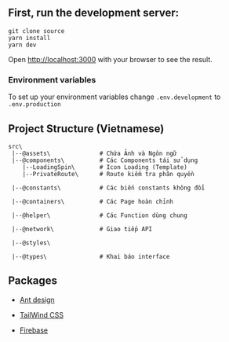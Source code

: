## First, run the development server:

```
git clone source
yarn install
yarn dev
```

Open [http://localhost:3000](http://localhost:3000) with your browser to see the result.


### Environment variables 
To set up your environment variables change `.env.development` to `.env.production`

## Project Structure (Vietnamese)

```
src\
 |--@assets\              # Chứa Ảnh và Ngôn ngữ
 |--@components\          # Các Components tái sử dụng
    |--LoadingSpin\       # Icon Loading (Template)
    |--PrivateRoute\      # Route kiểm tra phân quyền

 |--@constants\           # Các biến constants không đổi

 |--@containers\          # Các Page hoàn chỉnh
 
 |--@helper\              # Các Function dùng chung

 |--@network\             # Giao tiếp API

 |--@styles\   

 |--@types\               # Khai báo interface
```

## Packages

- [Ant design](https://ant.design/)

- [TailWind CSS](https://tailwindcss.com/)

- [Firebase](https://firebase.google.com/docs)
